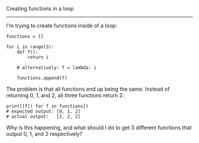 Creating functions in a loop

----

I'm trying to create functions inside of a loop:

    functions = []
    
    for i in range(3):
        def f():
            return i

        # alternatively: f = lambda: i
    
        functions.append(f)

The problem is that all functions end up being the same. Instead of returning 0, 1, and 2, all three functions return 2:

    print([f() for f in functions])
    # expected output: [0, 1, 2]
    # actual output:   [2, 2, 2]

Why is this happening, and what should I do to get 3 different functions that output 0, 1, and 2 respectively?
